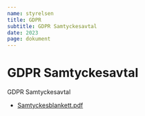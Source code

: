 ```yaml
---
name: styrelsen
title: GDPR
subtitle: GDPR Samtyckesavtal
date: 2023
page: dokument
---
```


# GDPR Samtyckesavtal

GDPR Samtyckesavtal

- <a href="./assets/files/styrdokument/Samtyckesblankett.pdf" target="_blank">Samtyckesblankett.pdf</a>
